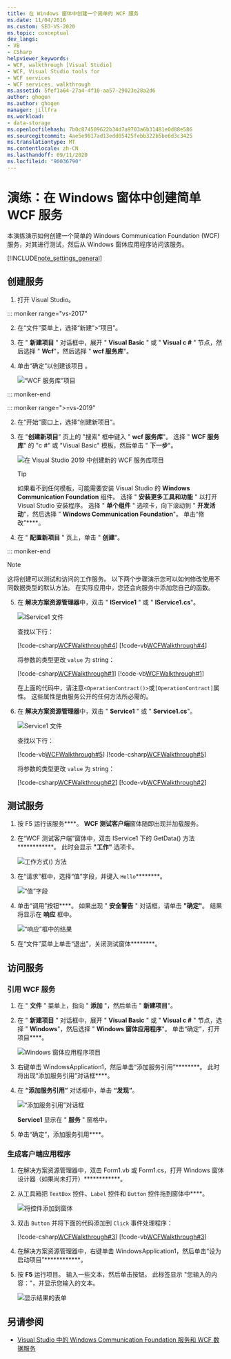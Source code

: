 ```yaml
---
title: 在 Windows 窗体中创建一个简单的 WCF 服务
ms.date: 11/04/2016
ms.custom: SEO-VS-2020
ms.topic: conceptual
dev_langs:
- VB
- CSharp
helpviewer_keywords:
- WCF, walkthrough [Visual Studio]
- WCF, Visual Studio tools for
- WCF services
- WCF services, walkthrough
ms.assetid: 5fef1a64-27a4-4f10-aa57-29023e28a2d6
author: ghogen
ms.author: ghogen
manager: jillfra
ms.workload:
- data-storage
ms.openlocfilehash: 7b0c874509622b34d7a9703a6b31481e0d88e586
ms.sourcegitcommit: 4ae5e9817ad13edd05425febb322b5be6d3c3425
ms.translationtype: MT
ms.contentlocale: zh-CN
ms.lasthandoff: 09/11/2020
ms.locfileid: "90036790"
---
```

# <a name="walkthrough-create-a-simple-wcf-service-in-windows-forms"></a>演练：在 Windows 窗体中创建简单 WCF 服务

本演练演示如何创建一个简单的 Windows Communication Foundation (WCF) 服务，对其进行测试，然后从 Windows 窗体应用程序访问该服务。

[!INCLUDE[note_settings_general](../data-tools/includes/note_settings_general_md.md)]

## <a name="create-a-service"></a>创建服务

1. 打开 Visual Studio。

::: moniker range="vs-2017"

2. 在“文件”菜单上，选择“新建”>“项目”。

3. 在 " **新建项目** " 对话框中，展开 " **Visual Basic** " 或 " **Visual c #** " 节点，然后选择 " **Wcf**"，然后选择 " **wcf 服务库**"。

4. 单击“确定”以创建该项目  。

   ![“WCF 服务库”项目](../data-tools/media/wcf1.png)

::: moniker-end

::: moniker range=">=vs-2019"

2. 在“开始”窗口上，选择“创建新项目”。

3. 在 "**创建新项目**" 页上的 "搜索" 框中键入 " **wcf 服务库**"。 选择 " **WCF 服务库**" 的 "c #" 或 "Visual Basic" 模板，然后单击 " **下一步**"。

   ![在 Visual Studio 2019 中创建新的 WCF 服务库项目](media/vs-2019/create-new-wcf-service-library.png)

   > [!TIP]
   > 如果看不到任何模板，可能需要安装 Visual Studio 的 **Windows Communication Foundation** 组件。 选择 " **安装更多工具和功能** " 以打开 Visual Studio 安装程序。 选择 " **单个组件** " 选项卡，向下滚动到 " **开发活动**"，然后选择 " **Windows Communication Foundation**"。 单击“修改”****。

4. 在 " **配置新项目** " 页上，单击 " **创建**"。

::: moniker-end

   > [!NOTE]
   > 这将创建可以测试和访问的工作服务。 以下两个步骤演示您可以如何修改使用不同数据类型的默认方法。 在实际应用中，您还会向服务中添加您自己的函数。

5. 在 **解决方案资源管理器**中，双击 " **IService1** " 或 " **IService1.cs**"。

   ![IService1 文件](../data-tools/media/wcf2.png)

   查找以下行：

   [!code-csharp[WCFWalkthrough#4](../data-tools/codesnippet/CSharp/walkthrough-creating-a-simple-wcf-service-in-windows-forms_1.cs)]
   [!code-vb[WCFWalkthrough#4](../data-tools/codesnippet/VisualBasic/walkthrough-creating-a-simple-wcf-service-in-windows-forms_1.vb)]

   将参数的类型更改 `value` 为 string：

   [!code-csharp[WCFWalkthrough#1](../data-tools/codesnippet/CSharp/walkthrough-creating-a-simple-wcf-service-in-windows-forms_2.cs)]
   [!code-vb[WCFWalkthrough#1](../data-tools/codesnippet/VisualBasic/walkthrough-creating-a-simple-wcf-service-in-windows-forms_2.vb)]

   在上面的代码中，请注意`<OperationContract()>`或`[OperationContract]`属性。 这些属性是由服务公开的任何方法所必需的。

6. 在 **解决方案资源管理器**中，双击 " **Service1** " 或 " **Service1.cs**"。

   ![Service1 文件](../data-tools/media/wcf3.png)

   查找以下行：

   [!code-vb[WCFWalkthrough#5](../data-tools/codesnippet/VisualBasic/walkthrough-creating-a-simple-wcf-service-in-windows-forms_3.vb)]
   [!code-csharp[WCFWalkthrough#5](../data-tools/codesnippet/CSharp/walkthrough-creating-a-simple-wcf-service-in-windows-forms_3.cs)]

   将参数的类型更改 `value` 为 string：

   [!code-csharp[WCFWalkthrough#2](../data-tools/codesnippet/CSharp/walkthrough-creating-a-simple-wcf-service-in-windows-forms_4.cs)]
   [!code-vb[WCFWalkthrough#2](../data-tools/codesnippet/VisualBasic/walkthrough-creating-a-simple-wcf-service-in-windows-forms_4.vb)]

## <a name="test-the-service"></a>测试服务

1. 按 F5 运行该服务****。 **WCF 测试客户端**窗体随即出现并加载服务。

2. 在“WCF 测试客户端”窗体中，双击 IService1 下的 GetData() 方法************。 此时会显示 **"工作"** 选项卡。

     ![工作方式&#40;&#41; 方法](../data-tools/media/wcf4.png)

3. 在“请求”框中，选择“值”字段，并键入 `Hello`********。

     ![“值”字段](../data-tools/media/wcf5.png)

4. 单击“调用”按钮****。 如果出现 " **安全警告** " 对话框，请单击 **"确定"**。 结果将显示在 **响应** 框中。

     ![“响应”框中的结果](../data-tools/media/wcf6.png)

5. 在“文件”菜单上单击“退出”，关闭测试窗体********。

## <a name="access-the-service"></a>访问服务

### <a name="reference-the-wcf-service"></a>引用 WCF 服务

1. 在 " **文件** " 菜单上，指向 " **添加** "，然后单击 " **新建项目**"。

2. 在 " **新建项目** " 对话框中，展开 " **Visual Basic** " 或 " **Visual c #** " 节点，选择 " **Windows**"，然后选择 " **Windows 窗体应用程序**"。 单击“确定”，打开项目****。

     ![Windows 窗体应用程序项目](../data-tools/media/wcf7.png)

3. 右键单击 WindowsApplication1，然后单击“添加服务引用”********。 此时将出现“添加服务引用”对话框****。

4. 在 **“添加服务引用”** 对话框中，单击 **“发现”**。

     ![“添加服务引用”对话框](../data-tools/media/wcf8.png)

     **Service1** 显示在 " **服务** " 窗格中。

5. 单击“确定”，添加服务引用****。

### <a name="build-a-client-application"></a>生成客户端应用程序

1. 在解决方案资源管理器中，双击 Form1.vb 或 Form1.cs，打开 Windows 窗体设计器（如果尚未打开）************。

2. 从工具箱把 `TextBox` 控件、`Label` 控件和 `Button` 控件拖到窗体中****。

     ![将控件添加到窗体](../data-tools/media/wcf9.png)

3. 双击 `Button` 并将下面的代码添加到 `Click` 事件处理程序：

     [!code-csharp[WCFWalkthrough#3](../data-tools/codesnippet/CSharp/walkthrough-creating-a-simple-wcf-service-in-windows-forms_5.cs)]
     [!code-vb[WCFWalkthrough#3](../data-tools/codesnippet/VisualBasic/walkthrough-creating-a-simple-wcf-service-in-windows-forms_5.vb)]

4. 在解决方案资源管理器中，右键单击 WindowsApplication1，然后单击“设为启动项目”************。

5. 按 **F5** 运行项目。 输入一些文本，然后单击按钮。 此标签显示 "您输入的内容："，并显示您输入的文本。

     ![显示结果的表单](../data-tools/media/wcf10.png)

## <a name="see-also"></a>另请参阅

- [Visual Studio 中的 Windows Communication Foundation 服务和 WCF 数据服务](../data-tools/windows-communication-foundation-services-and-wcf-data-services-in-visual-studio.md)

